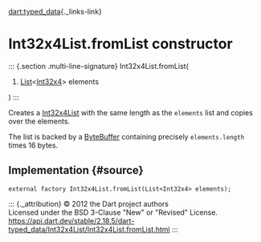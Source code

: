 [dart:typed\_data](../../dart-typed_data/dart-typed_data-library){._links-link}

Int32x4List.fromList constructor
================================

::: {.section .multi-line-signature}
Int32x4List.fromList(

1.  [List](../../dart-core/list-class)\<[Int32x4](../int32x4-class)\>
    elements

)
:::

Creates a [Int32x4List](../int32x4list-class) with the same length as
the `elements` list and copies over the elements.

The list is backed by a [ByteBuffer](../bytebuffer-class) containing
precisely `elements.length` times 16 bytes.

Implementation {#source}
--------------

``` {.language-dart data-language="dart"}
external factory Int32x4List.fromList(List<Int32x4> elements);
```

::: {._attribution}
© 2012 the Dart project authors\
Licensed under the BSD 3-Clause \"New\" or \"Revised\" License.\
<https://api.dart.dev/stable/2.18.5/dart-typed_data/Int32x4List/Int32x4List.fromList.html>
:::
